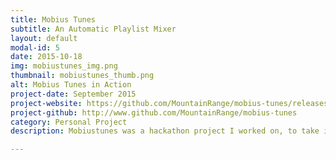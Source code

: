 ```yaml
---
title: Mobius Tunes
subtitle: An Automatic Playlist Mixer
layout: default
modal-id: 5
date: 2015-10-18
img: mobiustunes_img.png
thumbnail: mobiustunes_thumb.png
alt: Mobius Tunes in Action
project-date: September 2015
project-website: https://github.com/MountainRange/mobius-tunes/releases
project-github: http://www.github.com/MountainRange/mobius-tunes
category: Personal Project
description: Mobiustunes was a hackathon project I worked on, to take in a set of sound files, and remix all of them into a semi-smooth loop, so music would never stop playing. This project is an open source version of the infinite jukebox, that allows for multiple sound files as input.

---
```

